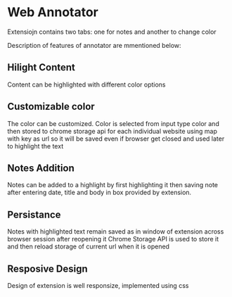 # Web Annotator

Extensiojn contains two tabs: one for notes and another to change color 

Description of features of annotator are mmentioned below:
## Hilight Content
Content can be highlighted with different color options

## Customizable color
The color can be customized. Color is selected from input type color and then stored to chrome storage api for each individual website using map with key as url so it will be saved even if browser get closed and used later to highlight the text 

## Notes Addition
Notes can be added to a highlight by first highlighting it then saving note after entering date, title and body in box provided by extension.

## Persistance
Notes with highlighted text remain saved as in window of extension across browser session after reopening it
Chrome Storage API is used to store it and then reload storage of current url when it is opened

## Resposive Design
Design of extension is well responsize, implemented using css


